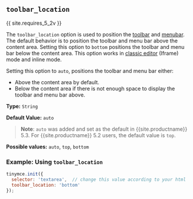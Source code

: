 ## `toolbar_location`

{{ site.requires_5_2v }}

The `toolbar_location` option is used to position the [toolbar]({{site.baseurl}}/configure/editor-appearance/#toolbar) and [menubar]({{site.baseurl}}/configure/editor-appearance/#menubar). The default behavior is to position the toolbar and menu bar above the content area. Setting this option to `bottom` positions the toolbar and menu bar below the content area. This option works in [classic editor]({{site.baseurl}}/general-configuration-guide/use-tinymce-classic/) (Iframe) mode and inline mode.

Setting this option to `auto`, positions the toolbar and menu bar either:
* Above the content area by default.
* Below the content area if there is not enough space to display the toolbar and menu bar above.

**Type:** `String`

**Default Value:** `auto`

> **Note**: `auto` was added and set as the default in {{site.productname}} 5.3. For {{site.productname}} 5.2 users, the default value is `top`.

**Possible values:** `auto`, `top`, `bottom`

### Example: Using `toolbar_location`

```js
tinymce.init({
  selector: 'textarea',  // change this value according to your html
  toolbar_location: 'bottom'
});
```

